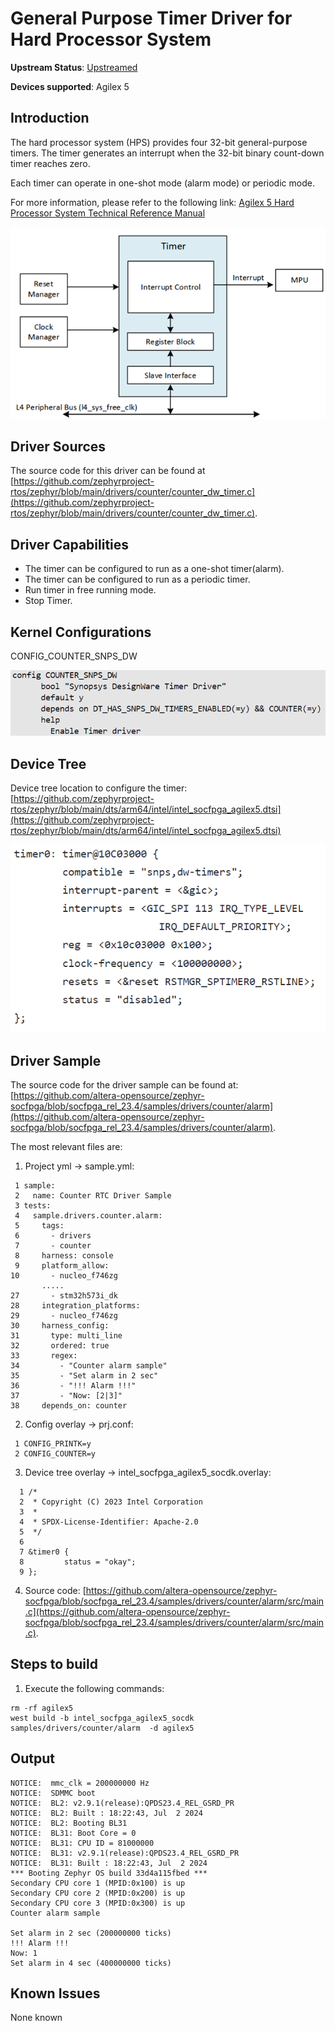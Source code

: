 # **General Purpose Timer Driver for Hard Processor System**

**Upstream Status**: [Upstreamed](https://github.com/zephyrproject-rtos/zephyr/blob/main/drivers/counter/counter_dw_timer.c)

**Devices supported**: Agilex 5

## **Introduction**

The hard processor system (HPS) provides four 32-bit general-purpose timers. The timer generates an interrupt when the 32-bit binary count-down timer reaches zero.

Each timer can operate in one-shot mode (alarm mode) or periodic mode.

For more information, please refer to the following link:
[Agilex 5 Hard Processor System Technical Reference Manual](https://www.intel.com/content/www/us/en/docs/programmable/814346/24-1/hard-processor-system-technical-reference.html)

![timer_block_diagram](images/timer_block_diagram.png)

## **Driver Sources**

The source code for this driver can be found at [https://github.com/zephyrproject-rtos/zephyr/blob/main/drivers/counter/counter_dw_timer.c](https://github.com/zephyrproject-rtos/zephyr/blob/main/drivers/counter/counter_dw_timer.c).

## **Driver Capabilities**

* The timer can be configured to run as a one-shot timer(alarm).
* The timer can be configured to run as a periodic timer.
* Run timer in free running mode.
* Stop Timer.


## **Kernel Configurations**
CONFIG_COUNTER_SNPS_DW

![timer_kconfig](images/timer_kconfig.png)

## **Device Tree**

Device tree location to configure the timer:[https://github.com/zephyrproject-rtos/zephyr/blob/main/dts/arm64/intel/intel_socfpga_agilex5.dtsi](https://github.com/zephyrproject-rtos/zephyr/blob/main/dts/arm64/intel/intel_socfpga_agilex5.dtsi)

![timer_device_tree](images/timer_device_tree.png)
## **Driver Sample**

The source code for the driver sample can be found at: [https://github.com/altera-opensource/zephyr-socfpga/blob/socfpga_rel_23.4/samples/drivers/counter/alarm](https://github.com/altera-opensource/zephyr-socfpga/blob/socfpga_rel_23.4/samples/drivers/counter/alarm).

The most relevant files are:
1. Project yml -> sample.yml:

 ```
  1 sample:
  2   name: Counter RTC Driver Sample
  3 tests:
  4   sample.drivers.counter.alarm:
  5     tags:
  6       - drivers
  7       - counter
  8     harness: console
  9     platform_allow:
 10       - nucleo_f746zg
        .....   
 27       - stm32h573i_dk
 28     integration_platforms:
 29       - nucleo_f746zg
 30     harness_config:
 31       type: multi_line
 32       ordered: true
 33       regex:
 34         - "Counter alarm sample"
 35         - "Set alarm in 2 sec"
 36         - "!!! Alarm !!!"
 37         - "Now: [2|3]"
 38     depends_on: counter

 ```

2. Config overlay -> prj.conf:

```
 1 CONFIG_PRINTK=y
 2 CONFIG_COUNTER=y                     
```

3. Device tree overlay -> intel_socfpga_agilex5_socdk.overlay:

```
  1 /*
  2  * Copyright (C) 2023 Intel Corporation
  3  *
  4  * SPDX-License-Identifier: Apache-2.0
  5  */
  6 
  7 &timer0 {
  8         status = "okay";
  9 };
```
4. Source code: [https://github.com/altera-opensource/zephyr-socfpga/blob/socfpga_rel_23.4/samples/drivers/counter/alarm/src/main.c](https://github.com/altera-opensource/zephyr-socfpga/blob/socfpga_rel_23.4/samples/drivers/counter/alarm/src/main.c).

## **Steps to build**


1. Execute the following commands:
```
rm -rf agilex5
west build -b intel_socfpga_agilex5_socdk samples/drivers/counter/alarm  -d agilex5

```
## **Output**

```
NOTICE:  mmc_clk = 200000000 Hz
NOTICE:  SDMMC boot
NOTICE:  BL2: v2.9.1(release):QPDS23.4_REL_GSRD_PR
NOTICE:  BL2: Built : 18:22:43, Jul  2 2024
NOTICE:  BL2: Booting BL31
NOTICE:  BL31: Boot Core = 0
NOTICE:  BL31: CPU ID = 81000000
NOTICE:  BL31: v2.9.1(release):QPDS23.4_REL_GSRD_PR
NOTICE:  BL31: Built : 18:22:43, Jul  2 2024
*** Booting Zephyr OS build 33d4a115fbed ***
Secondary CPU core 1 (MPID:0x100) is up
Secondary CPU core 2 (MPID:0x200) is up
Secondary CPU core 3 (MPID:0x300) is up
Counter alarm sample

Set alarm in 2 sec (200000000 ticks)
!!! Alarm !!!
Now: 1
Set alarm in 4 sec (400000000 ticks)
```
## **Known Issues**

None known
